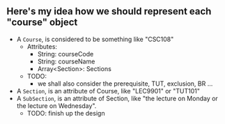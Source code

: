 ## Here's my idea how we should represent each  "course" object
- A `Course`, is considered to be something like "CSC108"
  - Attributes:
    - String: courseCode
    - String: courseName
    - Array\<Section\>: Sections
  - TODO:
    - we shall also consider the prerequisite, TUT, exclusion, BR ...
- A `Section`, is an attribute of Course, like "LEC9901" or "TUT101"
- A `SubSection`, is an attribute of Section, like "the lecture on Monday or the lecture on Wednesday".
  - TODO: finish up the design